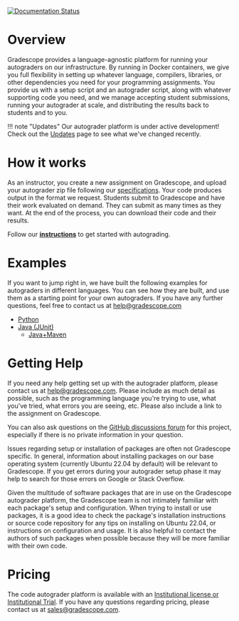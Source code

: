 [![Documentation Status](https://readthedocs.org/projects/gradescope-autograders/badge/?version=latest)](https://gradescope-autograders.readthedocs.org/en/latest/?badge=latest)

# Overview

Gradescope provides a language-agnostic platform for running your
autograders on our infrastructure. By running in Docker containers, we
give you full flexibility in setting up whatever language, compilers,
libraries, or other dependencies you need for your programming
assignments. You provide us with a setup script and an autograder
script, along with whatever supporting code you need, and we manage
accepting student submissions, running your autograder at scale, and
distributing the results back to students and to you.

!!! note "Updates"
    Our autograder platform is under active development! Check out the
    [Updates](updates/) page to see what we've changed recently.

# How it works

As an instructor, you create a new assignment on Gradescope, and
upload your autograder zip file following our
[specifications](https://gradescope-autograders.readthedocs.io/en/latest/specs/). Your code produces output in the format we
request. Students submit to Gradescope and have their work evaluated
on demand. They can submit as many times as they want. At the end of
the process, you can download their code and their results.

Follow our **[instructions](https://gradescope-autograders.readthedocs.io/en/latest/getting_started/)** to get started with
autograding.

# Examples

If you want to jump right in, we have built the following examples for
autograders in different languages. You can see how they are built,
and use them as a starting point for your own autograders. If you have
any further questions, feel free to contact us at
[help@gradescope.com](mailto:help@gradescope.com)

- [Python](python/)
- [Java (JUnit)](java/)
  - [Java+Maven](java-mvn/)

# Getting Help

If you need any help getting set up with the autograder platform,
please contact us at
[help@gradescope.com](mailto:help@gradescope.com). Please include as
much detail as possible, such as the programming language you're
trying to use, what you've tried, what errors you are seeing,
etc. Please also include a link to the assignment on Gradescope.

You can also ask questions on the [GitHub discussions
forum](https://github.com/gradescope/autograder_samples/discussions)
for this project, especially if there is no private information in
your question.

Issues regarding setup or installation of packages are often not
Gradescope specific. In general, information about installing packages
on our base operating system (currently Ubuntu 22.04 by default) will
be relevant to Gradescope. If you get errors during your autograder
setup phase it may help to search for those errors on Google or Stack
Overflow.

Given the multitude of software packages that are in use on the
Gradescope autograder platform, the Gradescope team is not intimately
familiar with each package's setup and configuration. When trying to
install or use packages, it is a good idea to check the package's
installation instructions or source code repository for any tips on
installing on Ubuntu 22.04, or instructions on configuration and
usage. It is also helpful to contact the authors of such packages when
possible because they will be more familiar with their own code.

# Pricing

The code autograder platform is available with an [Institutional license or Institutional Trial](https://turnitin.gradescope.com/advocate).
If you have any questions regarding pricing, please contact us at sales@gradescope.com.
